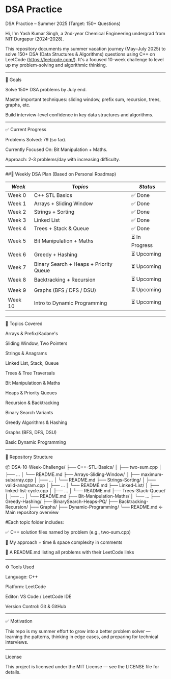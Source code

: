 # DSA Practice

DSA Practice – Summer 2025 (Target: 150+ Questions)

Hi, I'm Yash Kumar Singh, a 2nd-year Chemical Engineering undergrad from NIT Durgapur (2024–2028).

This repository documents my summer vacation journey (May–July 2025) to solve 150+ DSA (Data Structures & Algorithms) questions using C++ on LeetCode (https://leetcode.com/).
It's a focused 10-week challenge to level up my problem-solving and algorithmic thinking.


---

🎯 Goals

Solve 150+ DSA problems by July end.

Master important techniques: sliding window, prefix sum, recursion, trees, graphs, etc.

Build interview-level confidence in key data structures and algorithms.



---

✅ Current Progress

Problems Solved: 79 (so far).

Currently Focused On: Bit Manipulation + Maths.

Approach: 2-3 problems/day with increasing difficulty.


---

##🧭 Weekly DSA Plan (Based on Personal Roadmap)

| *Week*   | *Topics*                              | *Status*       |
|------------|------------------------------------------|------------------|
| Week 0     | C++ STL Basics                           | ✅ Done           |
| Week 1     | Arrays + Sliding Window                  | ✅ Done           |
| Week 2     | Strings + Sorting                        | ✅ Done           |
| Week 3     | Linked List                              | ✅ Done           |
| Week 4     | Trees + Stack & Queue                    | ✅ Done           |
| Week 5     | Bit Manipulation + Maths                 | ⏳ In Progress    |
| Week 6     | Greedy + Hashing                         | ⏳ Upcoming       |
| Week 7     | Binary Search + Heaps + Priority Queue   | ⏳ Upcoming       |
| Week 8     | Backtracking + Recursion                 | ⏳ Upcoming       |
| Week 9     | Graphs (BFS / DFS / DSU)                 | ⏳ Upcoming       |
| Week 10    | Intro to Dynamic Programming             | ⏳ Upcoming       |

---

🧠 Topics Covered

Arrays & Prefix/Kadane's

Sliding Window, Two Pointers

Strings & Anagrams

Linked List, Stack, Queue

Trees & Tree Traversals

Bit Manipulatioon & Maths

Heaps & Priority Queues

Recursion & Backtracking

Binary Search Variants

Greedy Algorithms & Hashing

Graphs (BFS, DFS, DSU)

Basic Dynamic Programming


---

📁 Repository Structure

📦 DSA-10-Week-Challenge/
├── C++-STL-Basics/
│   ├── two-sum.cpp
│   ├── ...
│   └── README.md
├── Arrays-Sliding-Window/
│   ├── maximum-subarray.cpp
│   ├── ...
│   └── README.md
├── Strings-Sorting/
│   ├── valid-anagram.cpp
│   ├── ...
│   └── README.md
├── Linked-List/
│   ├── linked-list-cycle.cpp
│   ├── ...
│   └── README.md
├── Trees-Stack-Queue/
│   ├── ...
│   └── README.md
├── Bit-Manipulation-Maths/
│   └── ...
├── Greedy-Hashing/
├── BinarySearch-Heaps-PQ/
├── Backtracking-Recursion/
├── Graphs/
├── Dynamic-Programming/
└── README.md         ← Main repository overview

#Each topic folder includes:

✅ C++ solution files named by problem (e.g., two-sum.cpp)

🧠 My approach + time & space complexity in comments

📌 A README.md listing all problems with their LeetCode links



---


⚙ Tools Used

Language: C++

Platform: LeetCode

Editor: VS Code / LeetCode IDE

Version Control: Git & GitHub



---

✅ Motivation

This repo is my summer effort to grow into a better problem solver — learning the patterns, thinking in edge cases, and preparing for technical interviews.


---

License

This project is licensed under the MIT License — see the LICENSE file for details.
